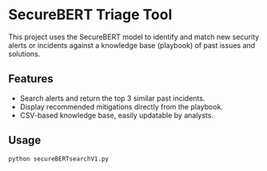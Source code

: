 # SecureBERT Triage Tool

This project uses the SecureBERT model to identify and match new security alerts or incidents
against a knowledge base (playbook) of past issues and solutions.

## Features
- Search alerts and return the top 3 similar past incidents.
- Display recommended mitigations directly from the playbook.
- CSV-based knowledge base, easily updatable by analysts.

## Usage
```bash
python secureBERTsearchV1.py
